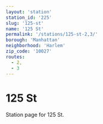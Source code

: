 ```yaml
---
layout: 'station'
station_id: '225'
slug: '125-st'
name: '125 St'
permalink: '/stations/125-st-2,3/'
borough: 'Manhattan'
neighborhood: 'Harlem'
zip_code: '10027'
routes:
  - 2,
  - 3
---
```

# 125 St

Station page for 125 St.
